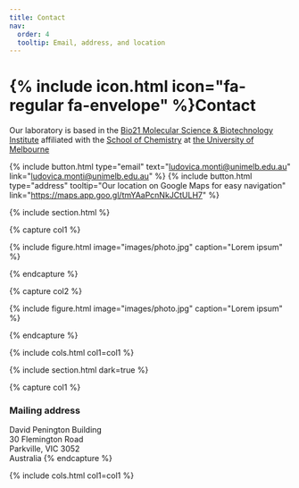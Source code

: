 ```yaml
---
title: Contact
nav:
  order: 4
  tooltip: Email, address, and location
---
```


# {% include icon.html icon="fa-regular fa-envelope" %}Contact

Our laboratory is based in the [Bio21 Molecular Science & Biotechnology Institute](https://www.bio21.unimelb.edu.au) affiliated with the [School of Chemistry](https://chemistry.unimelb.edu.au) at [the University of Melbourne](https://www.unimelb.edu.au)

{%
  include button.html
  type="email"
  text="ludovica.monti@unimelb.edu.au"
  link="ludovica.monti@unimelb.edu.au"
%}
{%
  include button.html
  type="address"
  tooltip="Our location on Google Maps for easy navigation"
  link="https://maps.app.goo.gl/tmYAaPcnNkJCtULH7"
%}

{% include section.html %}

{% capture col1 %}

{%
  include figure.html
  image="images/photo.jpg"
  caption="Lorem ipsum"
%}

{% endcapture %}

{% capture col2 %}

{%
  include figure.html
  image="images/photo.jpg"
  caption="Lorem ipsum"
%}

{% endcapture %}

{% include cols.html col1=col1  %}

{% include section.html dark=true %}

{% capture col1 %}
### Mailing address 
David Penington Building<br/>
30 Flemington Road<br/>
Parkville, VIC 3052<br/>
Australia
{% endcapture %}


{% include cols.html col1=col1 %}
